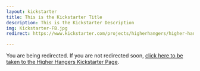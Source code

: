 ```yaml
---
layout: kickstarter
title: This is the Kickstarter Title
description: This is the Kickstarter Description
img: Kickstarter-FB.jpg
redirect: https://www.kickstarter.com/projects/higherhangers/higher-hangers-space-saving-closet-organization-re?utm_source=facebook&utm_medium=cpc&utm_campaign=Kickstarter+v5&utm_content=2016-03-12+1+%2810%216042202768443%21qwaya%210%29&utm_term=HDF+Dorm+Room+Idea+Link+Clicks

---
```


You are being redirected. If you are not redirected soon, <a href="{{ page.redirect }}">click here to be taken to the Higher Hangers Kickstarter Page</a>.

